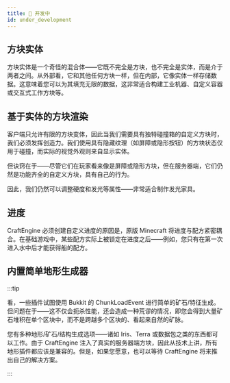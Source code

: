 ```yaml
---
title: 🚧 开发中
id: under_development
---
```


## 方块实体

方块实体是一个奇怪的混合体——它既不完全是方块，也不完全是实体，而是介于两者之间。从外部看，它和其他任何方块一样，但在内部，它像实体一样存储数据。这意味着您可以为其填充无限的数据，这非常适合构建工业机器、自定义容器或交互式工作方块等。

## 基于实体的方块渲染

客户端只允许有限的方块变体，因此当我们需要具有独特碰撞箱的自定义方块时，我们必须发挥创造力。我们使用具有隐藏纹理（如屏障或隐形按钮）的方块状态仅用于碰撞，而实际的视觉外观则来自显示实体。

但诀窍在于——尽管它们在玩家看来像是屏障或隐形方块，但在服务器端，它们仍然是功能齐全的自定义方块，具有自己的行为。

因此，我们仍然可以调整硬度和发光等属性——非常适合制作发光家具。

## 进度

CraftEngine 必须创建自定义进度的原因是，原版 Minecraft 将进度与配方紧密耦合。在基础游戏中，某些配方实际上被锁定在进度之后——例如，您只有在第一次进入水中后才能获得船的配方。

## 内置简单地形生成器

:::tip

看，一些插件试图使用 Bukkit 的 ChunkLoadEvent 进行简单的矿石/特征生成。但问题在于——这不仅会扼杀性能，还会造成一种荒谬的情况，即您会得到大量矿石堆积在单个区块中，而不是跨越多个区块的、看起来自然的矿脉。

您有多种地形/矿石/结构生成选项——诸如 Iris、Terra 或数据包之类的东西都可以工作。由于 CraftEngine 注入了真实的服务器端方块，因此从技术上讲，所有地形插件都应该是兼容的。但是，如果您愿意，也可以等待 CraftEngine 将来推出自己的解决方案。

:::
